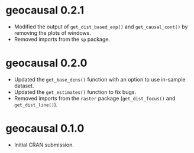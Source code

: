# geocausal 0.2.1

* Modified the output of `get_dist_based_exp()` and `get_causal_cont()` by removing the plots of windows.
* Removed imports from the `sp` package.

# geocausal 0.2.0

* Updated the `get_base_dens()` function with an option to use in-sample dataset.
* Updated the `get_estimates()` function to fix bugs.
* Removed imports from the `raster` package (`get_dist_focus()` and `get_dist_line()`).

# geocausal 0.1.0

* Initial CRAN submission.
